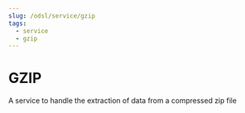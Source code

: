 ```yaml
---
slug: /odsl/service/gzip
tags:
  - service
  - gzip
---
```

GZIP
===========

A service to handle the extraction of data from a compressed zip file

